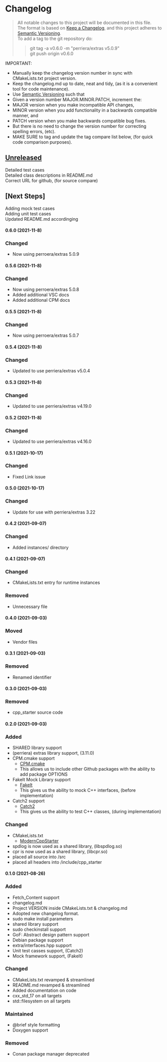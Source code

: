 
# Changelog
> All notable changes to this project will be documented in this file.</br>
The format is based on [Keep a Changelog](https://keepachangelog.com/en/1.0.0/), 
and this project adheres to [Semantic Versioning](https://semver.org/spec/v2.0.0.html).</br>
> To add a tag to the git repository do:
> > git tag -a v0.6.0 -m "perriera/extras v5.0.9"</br>
> > git push origin v0.6.0
> 

IMPORTANT: 
- Manually keep the changelog version number in sync with CMakeLists.txt project version.<br>
- Keep the changelog.md up to date, neat and tidy, (as it is a convenient tool for code maintenance).<br>
- Use [Semantic Versioning](https://semver.org/spec/v2.0.0.html) such that<br>
- Given a version number MAJOR.MINOR.PATCH, increment the:<br>
- MAJOR version when you make incompatible API changes,<br>
- MINOR version when you add functionality in a backwards compatible manner, and<br>
- PATCH version when you make backwards compatible bug fixes. <br>
- But there is no need to change the version number for correcting spelling errors, (etc).<br>
- MAKE SURE to tag and update the tag compare list below, (for quick code comparison purposes).<br>

## [Unreleased]
Detailed test cases</br>
Detailed class descriptions in README.md</br>
Correct URL for github, (for source compare)</br>

## [Next Steps]
Adding mock test cases </br>
Adding unit test cases </br>
Updated README.md accordinging</br>

#### 0.6.0 (2021-11-8)
### Changed 
- Now using perroera/extras 5.0.9

#### 0.5.6 (2021-11-8)
### Changed 
- Now using perroera/extras 5.0.8
- Added additional VSC docs 
- Added additional CPM docs 
 
#### 0.5.5 (2021-11-8)
### Changed 
- Now using perroera/extras 5.0.7 

#### 0.5.4 (2021-11-8)
### Changed 
- Updated to use perriera/extras v5.0.4

#### 0.5.3 (2021-11-8)
### Changed 
- Updated to use perriera/extras v4.19.0

#### 0.5.2 (2021-11-8)
### Changed 
- Updated to use perriera/extras v4.16.0

#### 0.5.1 (2021-10-17)
### Changed 
- Fixed Link issue 

#### 0.5.0 (2021-10-17)
### Changed 
- Update for use with perriera/extras 3.22 

#### 0.4.2 (2021-09-07)
### Changed 
- Added instances/ directory

#### 0.4.1 (2021-09-07)
### Changed 
- CMakeLists.txt entry for runtime instances 
### Removed 
- Unnecessary file

#### 0.4.0 (2021-09-03)
### Moved 
- Vendor files

#### 0.3.1 (2021-09-03)
### Removed 
- Renamed identifier

#### 0.3.0 (2021-09-03)
### Removed 
- cpp_starter source code

#### 0.2.0 (2021-09-03)
### Added
- SHARED library support
- (perriera) extras library support, (3.11.0)
- CPM.cmake support
  * [CPM.cmake](https://github.com/cpm-cmake/CPM.cmake/blob/master/LICENSE) 
  * This allows us to include other Github packages with the ability
    to add package OPTIONS
- FakeIt Mock Library support
  * [FakeIt](https://github.com/eranpeer/FakeIt) 
  * This gives us the ability to mock C++ interfaces, (before implementation)
- Catch2 support
  * [Catch2](https://github.com/catchorg/Catch2)
  * This gives us the ability to test C++ classes, (during implementation)
### Changed
- CMakeLists.txt
  * [ModernCppStarter](https://github.com/TheLartians/ModernCppStarter/blob/master/LICENSE) 
- spdlog is now used as a shared library, (libspdlog.so)
- cpr is now used as a shared library, (libcpr.so)
- placed all source into /src
- placed all headers into /include/cpp_starter

#### 0.1.0 (2021-08-26)
### Added
- Fetch_Content support
- changelog.md
- Project VERSION inside CMakeLists.txt & changelog.md
- Adopted new changelog format.
- sudo make install parameters
- shared library support
- sudo checkinstall support
- GoF: Abstract design pattern support
- Debian package support
- extra/interfaces.hpp support
- Unit test casses support, (Catch2)
- Mock framework support, (FakeIt)

### Changed
- CMakeLists.txt revamped & streamlined
- README.md revamped & streamlined
- Added documentation on code
- cxx_std_17 on all targets
- std::filesystem on all targets

### Maintained
- @brief style formatting
- Doxygen support 

### Removed
- Conan package manager deprecated

[Unreleased]: https://github.com/perriera/cpp_starter/compare/v0.6.0...HEAD
[0.6.6]: https://github.com/perriera/cpp_starter/compare/v0.5.6...v0.6.0
[0.5.6]: https://github.com/perriera/cpp_starter/compare/v0.5.5...v0.5.6
[0.5.5]: https://github.com/perriera/cpp_starter/compare/v0.5.4...v0.5.5
[0.5.4]: https://github.com/perriera/cpp_starter/compare/v0.5.3...v0.5.4
[0.5.3]: https://github.com/perriera/cpp_starter/compare/v0.5.2...v0.5.3
[0.5.2]: https://github.com/perriera/cpp_starter/compare/v0.5.1...v0.5.2
[0.5.1]: https://github.com/perriera/cpp_starter/compare/v0.5.0...v0.5.1
[0.5.0]: https://github.com/perriera/cpp_starter/compare/v0.4.2...v0.5.0
[0.4.2]: https://github.com/perriera/cpp_starter/compare/v0.4.1...v0.4.2
[0.4.1]: https://github.com/perriera/cpp_starter/compare/v0.4.0...v0.4.1
[0.4.0]: https://github.com/perriera/cpp_starter/compare/v0.3.1...v0.4.0
[0.3.1]: https://github.com/perriera/cpp_starter/compare/v0.3.0...v0.3.1
[0.3.0]: https://github.com/perriera/cpp_starter/compare/v0.2.0...v0.3.0
[0.2.0]: https://github.com/perriera/cpp_starter/compare/v0.1.0...v0.2.0
[0.1.0]: https://github.com/perriera/cpp_starter/releases/tag/v0.1.0
